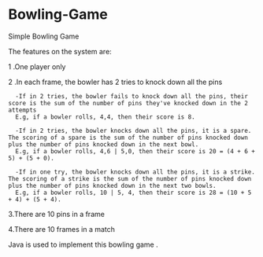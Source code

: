 # Bowling-Game
Simple Bowling Game

The features on the system are:

1 .One player only

2 .In each frame, the bowler has 2 tries to knock down all the pins

      -If in 2 tries, the bowler fails to knock down all the pins, their score is the sum of the number of pins they've knocked down in the 2 attempts
      E.g, if a bowler rolls, 4,4, then their score is 8.
      
      -If in 2 tries, the bowler knocks down all the pins, it is a spare. The scoring of a spare is the sum of the number of pins knocked down plus the number of pins knocked down in the next bowl.
      E.g, if a bowler rolls, 4,6 | 5,0, then their score is 20 = (4 + 6 + 5) + (5 + 0).
      
      -If in one try, the bowler knocks down all the pins, it is a strike. The scoring of a strike is the sum of the number of pins knocked down plus the number of pins knocked down in the next two bowls.
      E.g, if a bowler rolls, 10 | 5, 4, then their score is 28 = (10 + 5 + 4) + (5 + 4).
      
3.There are 10 pins in a frame

4.There are 10 frames in a match


Java is used to implement this bowling game .
